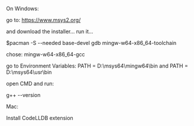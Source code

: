 On Windows:

go to:
https://www.msys2.org/

and download the installer...
run it...

$pacman -S --needed base-devel gdb mingw-w64-x86_64-toolchain

chose: mingw-w64-x86_64-gcc

go to Environment Variables:
PATH = D:\msys64\mingw64\bin
and
PATH = D:\msys64\usr\bin

open CMD and run:

g++ --version

Mac:

Install CodeLLDB extension